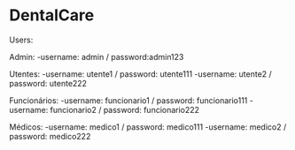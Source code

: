 # DentalCare

Users:

Admin:
-username: admin / password:admin123

Utentes:
-username: utente1 / password: utente111 
-username: utente2 / password: utente222 

Funcionários:
-username: funcionario1 / password: funcionario111
-username: funcionario2 / password: funcionario222 

Médicos:
-username: medico1 / password: medico111 
-username: medico2 / password: medico222
